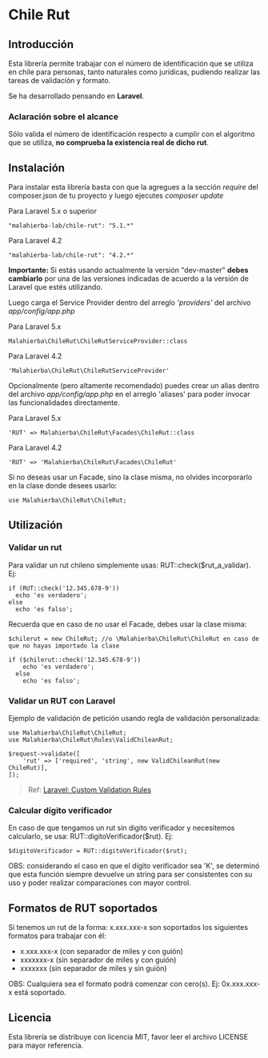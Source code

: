 # Chile Rut

## Introducción

Esta librería permite trabajar con el número de identificación que se utiliza en chile para personas, tanto naturales como jurídicas, pudiendo realizar las tareas de validación y formato.

Se ha desarrollado pensando en **Laravel**.

### Aclaración sobre el alcance

Sólo valida el número de identificación respecto a cumplir con el algoritmo que se utiliza, **no comprueba la existencia real de dicho rut**.

## Instalación

Para instalar esta librería basta con que la agregues a la sección *require* del composer.json de tu proyecto y luego ejecutes *composer update*

Para Laravel 5.x o superior

    "malahierba-lab/chile-rut": "5.1.*"

Para Laravel 4.2

    "malahierba-lab/chile-rut": "4.2.*"

**Importante:** Si estás usando actualmente la versión "dev-master" **debes cambiarlo** por una de las versiones indicadas de acuerdo a la versión de Laravel que estés utilizando.

Luego carga el Service Provider dentro del arreglo *'providers'* del archivo *app/config/app.php*

Para Laravel 5.x

    Malahierba\ChileRut\ChileRutServiceProvider::class

Para Laravel 4.2

    'Malahierba\ChileRut\ChileRutServiceProvider'

Opcionalmente (pero altamente recomendado) puedes crear un alias dentro del archivo *app/config/app.php* en el arreglo 'aliases' para poder invocar las funcionalidades directamente.

Para Laravel 5.x

    'RUT' => Malahierba\ChileRut\Facades\ChileRut::class

Para Laravel 4.2

    'RUT' => 'Malahierba\ChileRut\Facades\ChileRut'

Si no deseas usar un Facade, sino la clase misma, no olvides incorporarlo en la clase donde desees usarlo:

	use Malahierba\ChileRut\ChileRut;

## Utilización

### Validar un rut

Para validar un rut chileno simplemente usas: RUT::check($rut_a_validar). Ej:

    if (RUT::check('12.345.678-9'))
      echo 'es verdadero';
    else
      echo 'es falso';

Recuerda que en caso de no usar el Facade, debes usar la clase misma:

    $chilerut = new ChileRut; //o \Malahierba\ChileRut\ChileRut en caso de que no hayas importado la clase

    if ($chilerut::check('12.345.678-9'))
        echo 'es verdadero';
      else
        echo 'es falso';

### Validar un RUT con Laravel

Ejemplo de validación de petición usando regla de validación personalizada:

```
use Malahierba\ChileRut\ChileRut;
use Malahierba\ChileRut\Rules\ValidChileanRut;

$request->validate([
    'rut' => ['required', 'string', new ValidChileanRut(new ChileRut)],
]);
```

> Ref: [Laravel: Custom Validation Rules](https://laravel.com/docs/validation#custom-validation-rules)

### Calcular dígito verificador

En caso de que tengamos un rut sin digito verificador y necesitemos calcularlo, se usa: RUT::digitoVerificador($rut). Ej:

    $digitoVerificador = RUT::digitoVerificador($rut);

OBS: considerando el caso en que el dígito verificador sea 'K', se determinó que esta función siempre devuelve un string para ser consistentes con su uso y poder realizar comparaciones con mayor control.

## Formatos de RUT soportados

Si tenemos un rut de la forma: x.xxx.xxx-x son soportados los siguientes formatos para trabajar con él:

- x.xxx.xxx-x (con separador de miles y con guión)
- xxxxxxx-x (sin separador de miles y con guión)
- xxxxxxx (sin separador de miles y sin guión)

OBS: Cualquiera sea el formato podrá comenzar con cero(s). Ej: 0x.xxx.xxx-x está soportado.

## Licencia

Esta librería se distribuye con licencia MIT, favor leer el archivo LICENSE para mayor referencia.
